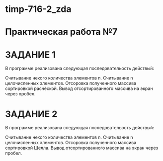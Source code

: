 # timp-716-2_zda
# Практическая работа №7
# ЗАДАНИЕ 1
  В программе реализована следующая последовательость действый:

Считывание некого количества элементов n.
Считывание n целочисленных элементов.
Отсоровка полученного массива сортировкой расчёской.
Вывод отсортированного массива на экран через пробел.
# ЗАДАНИЕ 2
  В программе реализована следующая последовательость действый:

Считывание некого количества элементов n.
Считывание n целочисленных элементов.
Отсоровка полученного массива сортировкой Шелла.
Вывод отсортированного массива на экран через пробел.
